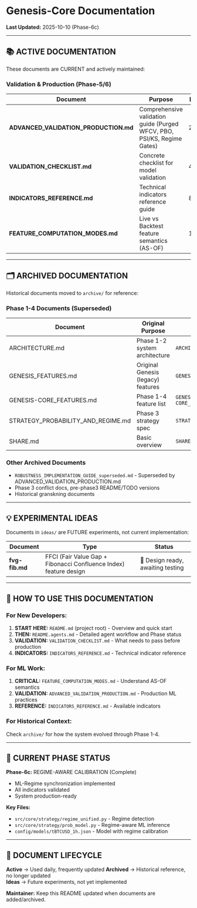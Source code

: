 # Genesis-Core Documentation

**Last Updated:** 2025-10-10 (Phase-6c)

---

## 📚 ACTIVE DOCUMENTATION

These documents are CURRENT and actively maintained:

### **Validation & Production (Phase-5/6)**

| Document | Purpose | Lines | Status |
|----------|---------|-------|--------|
| **ADVANCED_VALIDATION_PRODUCTION.md** | Comprehensive validation guide (Purged WFCV, PBO, PSI/KS, Regime Gates) | 2,045 | ✅ ACTIVE |
| **VALIDATION_CHECKLIST.md** | Concrete checklist for model validation | 471 | ✅ ACTIVE |
| **INDICATORS_REFERENCE.md** | Technical indicators reference guide | 847 | ✅ ACTIVE |
| **FEATURE_COMPUTATION_MODES.md** | Live vs Backtest feature semantics (AS-OF) | 175 | ✅ CRITICAL |

---

## 🗂️ ARCHIVED DOCUMENTATION

Historical documents moved to `archive/` for reference:

### **Phase 1-4 Documents (Superseded)**

| Document | Original Purpose | Archived As | Reason |
|----------|------------------|-------------|--------|
| ARCHITECTURE.md | Phase 1-2 system architecture | `ARCHITECTURE_phase1-2.md` | Superseded by current implementation |
| GENESIS_FEATURES.md | Original Genesis (legacy) features | `GENESIS_FEATURES_legacy.md` | Different system |
| GENESIS-CORE_FEATURES.md | Phase 1-4 feature list | `GENESIS-CORE_FEATURES_phase1-4.md` | Outdated feature set |
| STRATEGY_PROBABILITY_AND_REGIME.md | Phase 3 strategy spec | `STRATEGY_SPEC_phase3.md` | Design evolved significantly |
| SHARE.md | Basic overview | `SHARE_overview.md` | Superseded by README.md |

### **Other Archived Documents**

- `ROBUSTNESS_IMPLEMENTATION_GUIDE_superseded.md` - Superseded by ADVANCED_VALIDATION_PRODUCTION.md
- Phase 3 conflict docs, pre-phase3 README/TODO versions
- Historical granskning documents

---

## 💡 EXPERIMENTAL IDEAS

Documents in `ideas/` are FUTURE experiments, not current implementation:

| Document | Type | Status |
|----------|------|--------|
| **fvg-fib.md** | FFCI (Fair Value Gap + Fibonacci Confluence Index) feature design | 📝 Design ready, awaiting testing |

---

## 📖 HOW TO USE THIS DOCUMENTATION

### **For New Developers:**

1. **START HERE:** `README.md` (project root) - Overview and quick start
2. **THEN:** `README.agents.md` - Detailed agent workflow and Phase status
3. **VALIDATION:** `VALIDATION_CHECKLIST.md` - What needs to pass before production
4. **INDICATORS:** `INDICATORS_REFERENCE.md` - Technical indicator reference

### **For ML Work:**

1. **CRITICAL:** `FEATURE_COMPUTATION_MODES.md` - Understand AS-OF semantics
2. **VALIDATION:** `ADVANCED_VALIDATION_PRODUCTION.md` - Production ML practices
3. **REFERENCE:** `INDICATORS_REFERENCE.md` - Available indicators

### **For Historical Context:**

Check `archive/` for how the system evolved through Phase 1-4.

---

## 🎯 CURRENT PHASE STATUS

**Phase-6c:** REGIME-AWARE CALIBRATION (Complete)
- ML-Regime synchronization implemented
- All indicators validated
- System production-ready

**Key Files:**
- `src/core/strategy/regime_unified.py` - Regime detection
- `src/core/strategy/prob_model.py` - Regime-aware ML inference
- `config/models/tBTCUSD_1h.json` - Model with regime calibration

---

## 🔄 DOCUMENT LIFECYCLE

**Active** → Used daily, frequently updated
**Archived** → Historical reference, no longer updated  
**Ideas** → Future experiments, not yet implemented

**Maintainer:** Keep this README updated when documents are added/archived.

